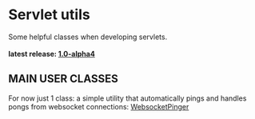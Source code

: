 # Servlet utils

Some helpful classes when developing servlets.<br/>
<br/>
**latest release: [1.0-alpha4](https://search.maven.org/artifact/pl.morgwai.base/servlet-utils/1.0-alpha4/jar)**

## MAIN USER CLASSES

For now just 1 class: a simple utility that automatically pings and handles pongs from websocket connections: [WebsocketPinger](src/main/java/pl/morgwai/base/servlet/utils/WebsocketPinger.java)
